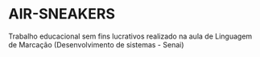 # AIR-SNEAKERS
Trabalho educacional sem fins lucrativos realizado na aula de Linguagem de Marcação (Desenvolvimento de sistemas - Senai)
